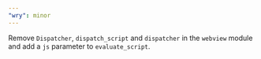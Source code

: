 ```yaml
---
"wry": minor
---
```


Remove `Dispatcher`, `dispatch_script` and `dispatcher` in the `webview` module and add a `js` parameter to `evaluate_script`.
